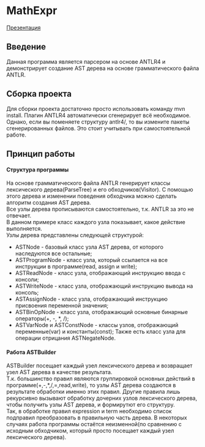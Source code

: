 # MathExpr
[ Презентация ](https://drive.google.com/file/d/10IOaLl45j8MSrfYfZh08B_4K0Da0HxRk/view?usp=sharing)

## Введение
Данная программа является парсером на основе ANTLR4 и демонстрирует создание AST дерева на основе грамматического файла ANTLR.

## Сборка проекта
Для сборки проекта достаточно просто использовать команду mvn install. Плагин ANTLR4 автоматически сгенерирует всё необходимое.  
Однако, если вы поменяете структуру antlr4/, то вы измените пакеты сгенерированных файлов. Это стоит учитывать при самостоятельной работе.

## Принцип работы
#### Структура программы
На основе грамматического файла ANTLR генерирует классы лексического дерева(ParseTree) и его обходчиков(Visitor).
С помощью этого дерева и изменении поведения обходчика можно сделать алгоритм создания AST дерева.  
Все узлы дерева прописываются самостоятельно, т.к. ANTLR за это не отвечает.   
В данном примере класс каждого узла показывает, какое действие выполняется.  
Узлы дерева представлены следующей структурой:
- ASTNode - базовый класс узла AST дерева, от которого наследуются все остальные;
- ASTProgramNode - класс узла, который ссылается на все инструкции в программе(read, assign и write);
- ASTReadNode - класс узла, отображающий инструкцию ввода с консоли;
- ASTWriteNode - класс узла, отображающий инструкцию вывода на консоль;
- ASTAssignNode - класс узла, отображающий инструкцию присвоения переменной значения;
- ASTBinOpNode - класс узла, отображающий основные бинарные операторы(+, -, *, /);
- ASTVarNode и ASTConstNode - классы узлов, отображающий переменные(var) и константы(const);
Также есть класс узла для операции отрицания ASTNegateNode.
  
#### Работа ASTBuilder
ASTBuilder посещает каждый узел лексического дерева и возвращает узел AST дерева в качестве результата.  
Т.к. большинство правил являются группировкой основных действий в программе(+,-,*,/,=,read,write), то узлы AST дерева создаются в результате обработки именно этих правил.
Другие правила лишь рекурсивно вызывают обработку дочерних узлов лексического дерева, чтобы получить узлы AST дерева, и формирутют его структуру.  
Так, в обработке правил expression и term необходимо список подправил преобразовать в правильную часть дерева.
В некоторых случаях работа программы остаётся неизменной(по сравнению с исходным обходчиком, который просто посещает каждый узел лексического дерева).
